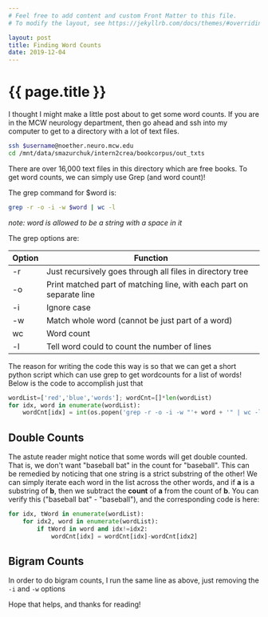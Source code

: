 ```yaml
---
# Feel free to add content and custom Front Matter to this file.
# To modify the layout, see https://jekyllrb.com/docs/themes/#overriding-theme-defaults

layout: post
title: Finding Word Counts
date: 2019-12-04
---
```


# {{ page.title }}

I thought I might make a little post about to get some word counts. If you are in the MCW neurology department, then go ahead and ssh into my computer to get to a directory with a lot of text files. 

```bash
ssh $username@noether.neuro.mcw.edu
cd /mnt/data/smazurchuk/intern2crea/bookcorpus/out_txts
```

There are over 16,000 text files in this directory which are free books. To get word counts, we can simply use Grep (and word count)!

The grep command for $word is:

```bash
grep -r -o -i -w $word | wc -l
```

*note: word is allowed to be a string with a space in it*

The grep options are:

| Option | Function  |
|--------|-----|
| -r | Just recursively goes through all files in directory tree  |
| -o | Print matched part of matching line, with each part on separate line  |
| -i | Ignore case    |
| -w | Match whole word (cannot be just part of a word)|
| wc | Word count|
| -l | Tell word could to count the number of lines|

The reason for writing the code this way is so that we can get a short python script which can use grep to get wordcounts for a list of words! Below is the code to accomplish just that

```py
wordList=['red','blue','words']; wordCnt=[]*len(wordList)
for idx, word in enumerate(wordList):
    wordCnt[idx] = int(os.popen('grep -r -o -i -w "'+ word + '" | wc -l').read())
```

## Double Counts
The astute reader might notice that some words will get double counted. That is, we don't want "baseball bat" in the count for "baseball". This can be remedied by noticing that one string is a strict substring of the other! We can simply iterate each word in the list across the other words, and if **a** is a substring of **b**, then we subtract the **count** of **a** from the count of **b**. You can verify this ("baseball bat" - "baseball"), and the corresponding code is here:

```py
for idx, tWord in enumerate(wordList):
    for idx2, word in enumerate(wordList):
        if tWord in word and idx!=idx2:
            wordCnt[idx] = wordCnt[idx]-wordCnt[idx2]
```

## Bigram Counts
In order to do bigram counts, I run the same line as above, just removing the `-i` and `-w` options

Hope that helps, and thanks for reading!
